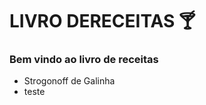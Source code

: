 # LIVRO DERECEITAS :cocktail:

### Bem vindo ao livro de  receitas

- Strogonoff de  Galinha 
- teste